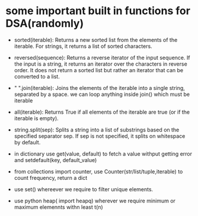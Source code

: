 # some important built in functions for DSA(randomly)

- sorted(iterable): Returns a new sorted list from the elements of the iterable. For strings, it returns a list of sorted characters.

- reversed(sequence): Returns a reverse iterator of the input sequence. If the input is a string, it returns an iterator over the characters in reverse order. It does not return a sorted list but rather an iterator that can be converted to a list.

- " ".join(iterable): Joins the elements of the iterable into a single string, separated by a space. we can loop anything inside join() which must be iterable

- all(iterable): Returns True if all elements of the iterable are true (or if the iterable is empty).

- string.split(sep): Splits a string into a list of substrings based on the specified separator sep. If sep is not specified, it splits on whitespace by default.

- in dictionary use get(value, default) to fetch a value withput getting error and setdefault(key, default_value)

-  from collections import counter, use Counter(str/list/tuple,iterable) to count frequency, return a dict

- use set() whereever we require to filter unique elements.

- use python heap( import heapq) wherever we require minimum or maximum elemennts withn least t(n)




